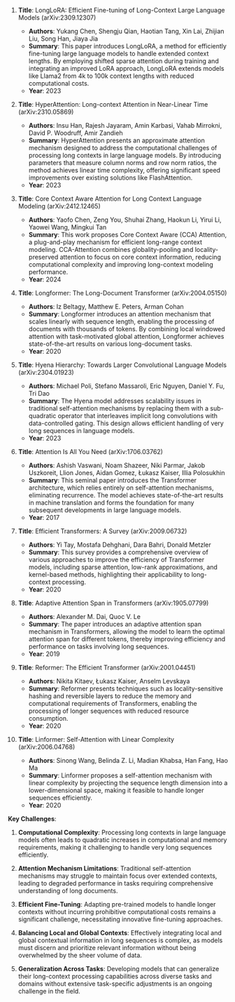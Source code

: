 1. **Title**: LongLoRA: Efficient Fine-tuning of Long-Context Large Language Models (arXiv:2309.12307)
   - **Authors**: Yukang Chen, Shengju Qian, Haotian Tang, Xin Lai, Zhijian Liu, Song Han, Jiaya Jia
   - **Summary**: This paper introduces LongLoRA, a method for efficiently fine-tuning large language models to handle extended context lengths. By employing shifted sparse attention during training and integrating an improved LoRA approach, LongLoRA extends models like Llama2 from 4k to 100k context lengths with reduced computational costs.
   - **Year**: 2023

2. **Title**: HyperAttention: Long-context Attention in Near-Linear Time (arXiv:2310.05869)
   - **Authors**: Insu Han, Rajesh Jayaram, Amin Karbasi, Vahab Mirrokni, David P. Woodruff, Amir Zandieh
   - **Summary**: HyperAttention presents an approximate attention mechanism designed to address the computational challenges of processing long contexts in large language models. By introducing parameters that measure column norms and row norm ratios, the method achieves linear time complexity, offering significant speed improvements over existing solutions like FlashAttention.
   - **Year**: 2023

3. **Title**: Core Context Aware Attention for Long Context Language Modeling (arXiv:2412.12465)
   - **Authors**: Yaofo Chen, Zeng You, Shuhai Zhang, Haokun Li, Yirui Li, Yaowei Wang, Mingkui Tan
   - **Summary**: This work proposes Core Context Aware (CCA) Attention, a plug-and-play mechanism for efficient long-range context modeling. CCA-Attention combines globality-pooling and locality-preserved attention to focus on core context information, reducing computational complexity and improving long-context modeling performance.
   - **Year**: 2024

4. **Title**: Longformer: The Long-Document Transformer (arXiv:2004.05150)
   - **Authors**: Iz Beltagy, Matthew E. Peters, Arman Cohan
   - **Summary**: Longformer introduces an attention mechanism that scales linearly with sequence length, enabling the processing of documents with thousands of tokens. By combining local windowed attention with task-motivated global attention, Longformer achieves state-of-the-art results on various long-document tasks.
   - **Year**: 2020

5. **Title**: Hyena Hierarchy: Towards Larger Convolutional Language Models (arXiv:2304.01923)
   - **Authors**: Michael Poli, Stefano Massaroli, Eric Nguyen, Daniel Y. Fu, Tri Dao
   - **Summary**: The Hyena model addresses scalability issues in traditional self-attention mechanisms by replacing them with a sub-quadratic operator that interleaves implicit long convolutions with data-controlled gating. This design allows efficient handling of very long sequences in language models.
   - **Year**: 2023

6. **Title**: Attention Is All You Need (arXiv:1706.03762)
   - **Authors**: Ashish Vaswani, Noam Shazeer, Niki Parmar, Jakob Uszkoreit, Llion Jones, Aidan Gomez, Łukasz Kaiser, Illia Polosukhin
   - **Summary**: This seminal paper introduces the Transformer architecture, which relies entirely on self-attention mechanisms, eliminating recurrence. The model achieves state-of-the-art results in machine translation and forms the foundation for many subsequent developments in large language models.
   - **Year**: 2017

7. **Title**: Efficient Transformers: A Survey (arXiv:2009.06732)
   - **Authors**: Yi Tay, Mostafa Dehghani, Dara Bahri, Donald Metzler
   - **Summary**: This survey provides a comprehensive overview of various approaches to improve the efficiency of Transformer models, including sparse attention, low-rank approximations, and kernel-based methods, highlighting their applicability to long-context processing.
   - **Year**: 2020

8. **Title**: Adaptive Attention Span in Transformers (arXiv:1905.07799)
   - **Authors**: Alexander M. Dai, Quoc V. Le
   - **Summary**: The paper introduces an adaptive attention span mechanism in Transformers, allowing the model to learn the optimal attention span for different tokens, thereby improving efficiency and performance on tasks involving long sequences.
   - **Year**: 2019

9. **Title**: Reformer: The Efficient Transformer (arXiv:2001.04451)
   - **Authors**: Nikita Kitaev, Łukasz Kaiser, Anselm Levskaya
   - **Summary**: Reformer presents techniques such as locality-sensitive hashing and reversible layers to reduce the memory and computational requirements of Transformers, enabling the processing of longer sequences with reduced resource consumption.
   - **Year**: 2020

10. **Title**: Linformer: Self-Attention with Linear Complexity (arXiv:2006.04768)
    - **Authors**: Sinong Wang, Belinda Z. Li, Madian Khabsa, Han Fang, Hao Ma
    - **Summary**: Linformer proposes a self-attention mechanism with linear complexity by projecting the sequence length dimension into a lower-dimensional space, making it feasible to handle longer sequences efficiently.
    - **Year**: 2020

**Key Challenges**:

1. **Computational Complexity**: Processing long contexts in large language models often leads to quadratic increases in computational and memory requirements, making it challenging to handle very long sequences efficiently.

2. **Attention Mechanism Limitations**: Traditional self-attention mechanisms may struggle to maintain focus over extended contexts, leading to degraded performance in tasks requiring comprehensive understanding of long documents.

3. **Efficient Fine-Tuning**: Adapting pre-trained models to handle longer contexts without incurring prohibitive computational costs remains a significant challenge, necessitating innovative fine-tuning approaches.

4. **Balancing Local and Global Contexts**: Effectively integrating local and global contextual information in long sequences is complex, as models must discern and prioritize relevant information without being overwhelmed by the sheer volume of data.

5. **Generalization Across Tasks**: Developing models that can generalize their long-context processing capabilities across diverse tasks and domains without extensive task-specific adjustments is an ongoing challenge in the field. 
